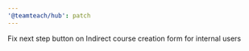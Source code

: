 ```yaml
---
'@teamteach/hub': patch
---
```


Fix next step button on Indirect course creation form for internal users
